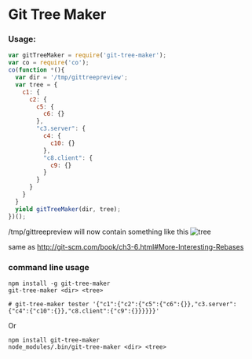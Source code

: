 Git Tree Maker
===

### Usage:

```js
var gitTreeMaker = require('git-tree-maker');
var co = require('co');
co(function *(){
  var dir = '/tmp/gittreepreview';
  var tree = {
    c1: {
      c2: {
        c5: {
          c6: {}
        },
        "c3.server": {
          c4: {
            c10: {}
          },
          "c8.client": {
            c9: {}
          }
        }
      }
    }
  }
  yield gitTreeMaker(dir, tree);
})();
```
/tmp/gittreepreview will now contain something like this ![tree](http://i.imgur.com/uEe2ojl.png)


same as http://git-scm.com/book/ch3-6.html#More-Interesting-Rebases


### command line usage

    npm install -g git-tree-maker
    git-tree-maker <dir> <tree>

    # git-tree-maker tester '{"c1":{"c2":{"c5":{"c6":{}},"c3.server":{"c4":{"c10":{}},"c8.client":{"c9":{}}}}}}'

Or

    npm install git-tree-maker
    node_modules/.bin/git-tree-maker <dir> <tree>
